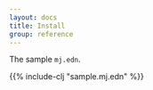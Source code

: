 ```yaml
---
layout: docs
title: Install
group: reference
---
```


The sample `mj.edn`.

{{% include-clj "sample.mj.edn" %}}
